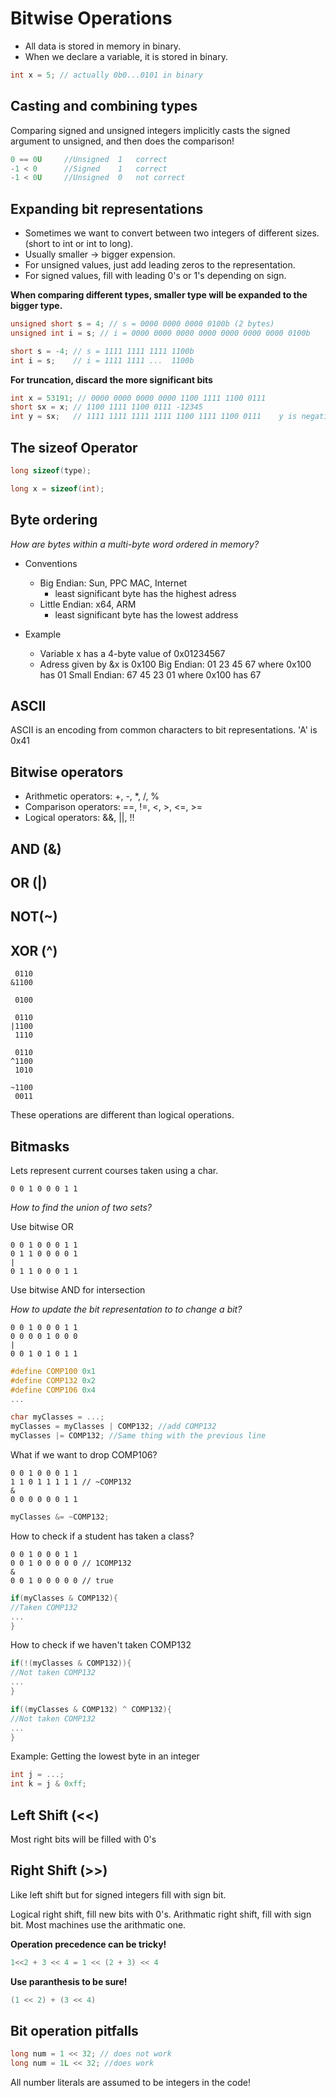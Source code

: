 # Bitwise Operations


- All data is stored in memory in binary.
- When we declare a variable, it is stored in binary.

```c
int x = 5; // actually 0b0...0101 in binary
```
## Casting and combining types

Comparing signed and unsigned integers implicitly casts the signed argument to unsigned, and then does the comparison!

```c
0 == 0U     //Unsigned  1   correct
-1 < 0      //Signed    1   correct
-1 < 0U     //Unsigned  0   not correct
```

## Expanding bit representations

- Sometimes we want to convert between two integers of different sizes. (short to int or int to long).
- Usually smaller -> bigger expension.
- For unsigned values, just add leading zeros to the representation.
- For signed values, fill with leading 0's or 1's depending on sign.

**When comparing different types, smaller type will be expanded to the bigger type.**

```c
unsigned short s = 4; // s = 0000 0000 0000 0100b (2 bytes)
unsigned int i = s; // i = 0000 0000 0000 0000 0000 0000 0000 0100b

short s = -4; // s = 1111 1111 1111 1100b
int i = s;    // i = 1111 1111 ...  1100b

```

**For truncation, discard the more significant bits**

```c
int x = 53191; // 0000 0000 0000 0000 1100 1111 1100 0111
short sx = x; // 1100 1111 1100 0111 -12345
int y = sx;   // 1111 1111 1111 1111 1100 1111 1100 0111    y is negative!  -12345
```

## The sizeof Operator

```c
long sizeof(type);

long x = sizeof(int);
```

## Byte ordering

*How are bytes within a multi-byte word ordered in memory?*
- Conventions
    - Big Endian: Sun, PPC MAC, Internet
        - least significant byte has the highest adress
    - Little Endian: x64, ARM
        - least significant byte has the lowest address

- Example
    - Variable x has a 4-byte value of 0x01234567
    - Adress given by &x is 0x100
        Big Endian: 01 23 45 67 where 0x100 has 01
        Small Endian: 67 45 23 01 where 0x100 has 67

## ASCII
ASCII is an encoding from common characters to bit representations.
'A' is 0x41

## Bitwise operators

- Arithmetic operators: +, -, *, /, %
- Comparison operators: ==, !=, <, >, <=, >=
- Logical operators: &&, ||, !!

## AND (&)

## OR (|)

## NOT(~)

## XOR (^)

```
 0110
&1100

 0100

 0110
|1100
 1110

 0110
^1100
 1010

~1100
 0011
```

These operations are different than logical operations.

## Bitmasks

Lets represent current courses taken using a char.
```
0 0 1 0 0 0 1 1
```
*How to find the union of two sets?*

Use bitwise OR
```
0 0 1 0 0 0 1 1
0 1 1 0 0 0 0 1
|
0 1 1 0 0 0 1 1
```

Use bitwise AND for intersection


*How to update the bit representation to to change a bit?*

```
0 0 1 0 0 0 1 1
0 0 0 0 1 0 0 0
|
0 0 1 0 1 0 1 1
```

```c
#define COMP100 0x1
#define COMP132 0x2
#define COMP106 0x4
...

char myClasses = ...;
myClasses = myClasses | COMP132; //add COMP132
myClasses |= COMP132; //Same thing with the previous line
```
What if we want to drop COMP106?

```
0 0 1 0 0 0 1 1
1 1 0 1 1 1 1 1 // ~COMP132
&
0 0 0 0 0 0 1 1
```

```c
myClasses &= ~COMP132;
```

How to check if a student has taken a class?

```
0 0 1 0 0 0 1 1
0 0 1 0 0 0 0 0 // 1COMP132
&
0 0 1 0 0 0 0 0 // true
```

```c
if(myClasses & COMP132){
//Taken COMP132
...
}
```

How to check if we haven't taken COMP132
```c
if(!(myClasses & COMP132)){
//Not taken COMP132
...
}

if((myClasses & COMP132) ^ COMP132){
//Not taken COMP132
...
}
```


Example: Getting the lowest byte in an integer

```c
int j = ...;
int k = j & 0xff;
```
## Left Shift (<<)
Most right bits will be filled with 0's

## Right Shift (>>)
Like left shift but for signed integers fill with sign bit.

Logical right shift, fill new bits with 0's.
Arithmatic right shift, fill with sign bit.
Most machines use the arithmatic one.

**Operation precedence can be tricky!**
```c
1<<2 + 3 << 4 = 1 << (2 + 3) << 4
```
**Use paranthesis to be sure!**

```c
(1 << 2) + (3 << 4)
```

## Bit operation pitfalls

```c
long num = 1 << 32; // does not work
long num = 1L << 32; //does work
```
All number literals are assumed to be integers in the code!
